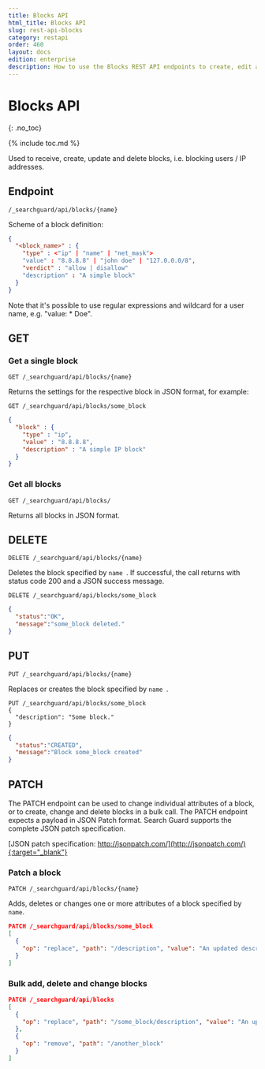 ```yaml
---
title: Blocks API
html_title: Blocks API
slug: rest-api-blocks
category: restapi
order: 460
layout: docs
edition: enterprise
description: How to use the Blocks REST API endpoints to create, edit and delete Search Guard blocks.
---
```

<!---
Copyright 2020 floragunn GmbH
-->

# Blocks API
{: .no_toc}

{% include toc.md %}

Used to receive, create, update and delete blocks, i.e. blocking users / IP addresses.

## Endpoint

```
/_searchguard/api/blocks/{name}
```

Scheme of a block definition:
```json
{
  "<block_name>" : {
    "type" : <"ip" | "name" | "net_mask">
    "value" : "8.8.8.8" | "john doe" | "127.0.0.0/8",
    "verdict" : "allow | disallow"
    "description" : "A simple block"
  }
}
```

Note that it's possible to use regular expressions and wildcard for a user name, e.g. "value: * Doe".

## GET

### Get a single block

```
GET /_searchguard/api/blocks/{name}
```
Returns the settings for the respective block in JSON format, for example:

```
GET /_searchguard/api/blocks/some_block
```
```json
{
  "block" : {
    "type" : "ip",
    "value" : "8.8.8.8",
    "description" : "A simple IP block"
  }
}
```

### Get all blocks

```
GET /_searchguard/api/blocks/
```

Returns all blocks in JSON format.

## DELETE

```
DELETE /_searchguard/api/blocks/{name}
```

Deletes the block specified by `name `. If successful, the call returns with status code 200 and a JSON success message.

```
DELETE /_searchguard/api/blocks/some_block
```
```json
{
  "status":"OK",
  "message":"some_block deleted."
}
```

## PUT

```
PUT /_searchguard/api/blocks/{name}
```

Replaces or creates the block specified by `name `.

```
PUT /_searchguard/api/blocks/some_block
{
  "description": "Some block."
}
```

```json
{
  "status":"CREATED",
  "message":"Block some_block created"
}
```

## PATCH

The PATCH endpoint can be used to change individual attributes of a block, or to create, change and delete blocks in a bulk call. The PATCH endpoint expects a payload in JSON Patch format. Search Guard supports the complete JSON patch specification.

[JSON patch specification: http://jsonpatch.com/](http://jsonpatch.com/){:target="_blank"}

### Patch a block

```
PATCH /_searchguard/api/blocks/{name}
```

Adds, deletes or changes one or more attributes of a block specified by `name`.

```json
PATCH /_searchguard/api/blocks/some_block
[ 
  { 
    "op": "replace", "path": "/description", "value": "An updated description"
  }
]
```

### Bulk add, delete and change blocks

```json
PATCH /_searchguard/api/blocks
[ 
  { 
    "op": "replace", "path": "/some_block/description", "value": "An updated description" 
  },
  { 
    "op": "remove", "path": "/another_block"
  }
]
```

